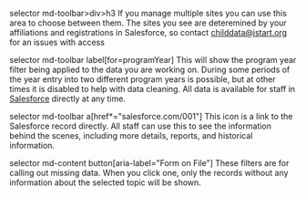 selector md-toolbar>div>h3
If you manage multiple sites you can use this area to choose between them. The sites you see are deteremined by your affiliations and registrations in Salesforce, so contact [childdata@jstart.org](mailto:childdata@jstart.org) for an issues with access

selector md-toolbar label[for=programYear]
This will show the program year filter being applied to the data you are working on. During some periods of the year entry into two different program years is possible, but at other times it is disabled to help with data cleaning. All data is available for staff in [Salesforce](https://sf.jstart.org) directly at any time.

selector md-toolbar a[href*="salesforce.com/001"]
This icon is a link to the Salesforce record directly. All staff can use this to see the information behind the scenes, including more details, reports, and historical information.

selector md-content button[aria-label="Form on File"]
These filters are for calling out missing data. When you click one, only the records without any information about the selected topic will be shown.
